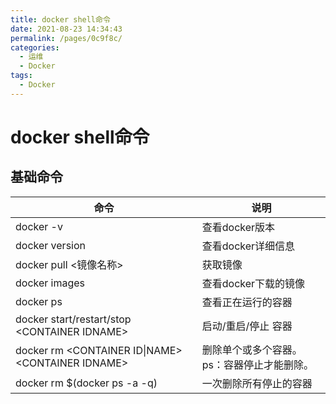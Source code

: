 ```yaml
---
title: docker shell命令
date: 2021-08-23 14:34:43
permalink: /pages/0c9f8c/
categories:
  - 运维
  - Docker
tags:
  - Docker
---
```

# docker shell命令

## 基础命令

| 命令                                                  | 说明                                       |
| ----------------------------------------------------- | ------------------------------------------ |
| docker -v                                             | 查看docker版本                             |
| docker version                                        | 查看docker详细信息                         |
| docker pull \<镜像名称>                               | 获取镜像                                   |
| docker images                                         | 查看docker下载的镜像                       |
| docker ps                                             | 查看正在运行的容器                         |
| docker start/restart/stop  \<CONTAINER IDNAME\>       | 启动/重启/停止 容器                        |
| docker rm \<CONTAINER ID\|NAME\> \<CONTAINER IDNAME\> | 删除单个或多个容器。ps：容器停止才能删除。 |
| docker rm $(docker ps -a -q)                          | 一次删除所有停止的容器                     |

